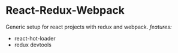 React-Redux-Webpack
===================

Generic setup for react projects with redux and webpack.
_features:_
* react-hot-loader
* redux devtools
